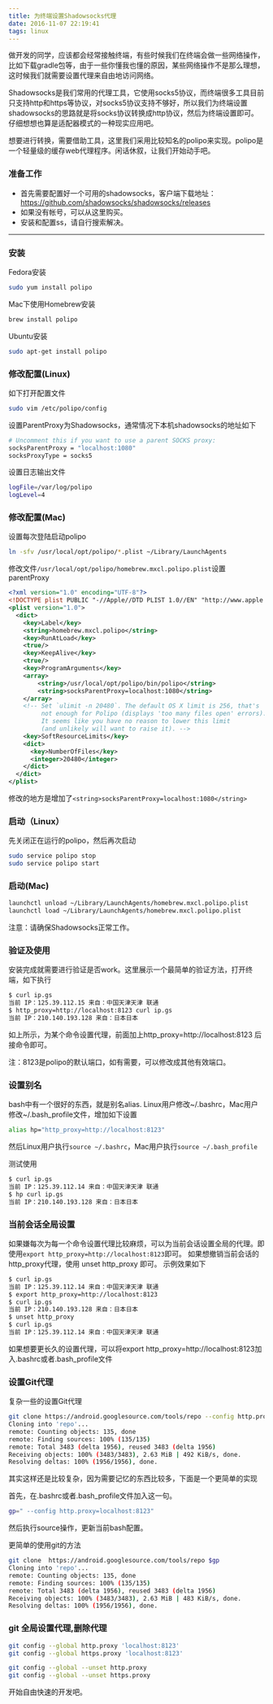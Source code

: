 ```yaml
---
title: 为终端设置Shadowsocks代理
date: 2016-11-07 22:19:41
tags: linux
---
```

做开发的同学，应该都会经常接触终端，有些时候我们在终端会做一些网络操作，比如下载gradle包等，由于一些你懂我也懂的原因，某些网络操作不是那么理想，这时候我们就需要设置代理来自由地访问网络。

Shadowsocks是我们常用的代理工具，它使用socks5协议，而终端很多工具目前只支持http和https等协议，对socks5协议支持不够好，所以我们为终端设置shadowsocks的思路就是将socks协议转换成http协议，然后为终端设置即可。仔细想想也算是适配器模式的一种现实应用吧。

想要进行转换，需要借助工具，这里我们采用比较知名的polipo来实现。polipo是一个轻量级的缓存web代理程序。闲话休叙，让我们开始动手吧。


### 准备工作

- 首先需要配置好一个可用的shadowsocks，客户端下载地址：https://github.com/shadowsocks/shadowsocks/releases
- 如果没有帐号，可以从这里购买。
- 安装和配置ss，请自行搜索解决。
---
<!-- more -->
### 安装

Fedora安装
```bash
sudo yum install polipo
```
Mac下使用Homebrew安装
```bash
brew install polipo
```

Ubuntu安装
```bash
sudo apt-get install polipo
```


### 修改配置(Linux)

如下打开配置文件
```bash
sudo vim /etc/polipo/config
```

设置ParentProxy为Shadowsocks，通常情况下本机shadowsocks的地址如下
```bash
# Uncomment this if you want to use a parent SOCKS proxy:
socksParentProxy = "localhost:1080"
socksProxyType = socks5
```

设置日志输出文件
```bash
logFile=/var/log/polipo
logLevel=4
```

### 修改配置(Mac)

设置每次登陆启动polipo
```bash
ln -sfv /usr/local/opt/polipo/*.plist ~/Library/LaunchAgents
```
修改文件`/usr/local/opt/polipo/homebrew.mxcl.polipo.plist`设置parentProxy
```xml
<?xml version="1.0" encoding="UTF-8"?>
<!DOCTYPE plist PUBLIC "-//Apple//DTD PLIST 1.0//EN" "http://www.apple.com/DTDs/PropertyList-1.0.dtd">
<plist version="1.0">
  <dict>
    <key>Label</key>
    <string>homebrew.mxcl.polipo</string>
    <key>RunAtLoad</key>
    <true/>
    <key>KeepAlive</key>
    <true/>
    <key>ProgramArguments</key>
    <array>
        <string>/usr/local/opt/polipo/bin/polipo</string>
        <string>socksParentProxy=localhost:1080</string>
    </array>
    <!-- Set `ulimit -n 20480`. The default OS X limit is 256, that's
         not enough for Polipo (displays 'too many files open' errors).
         It seems like you have no reason to lower this limit
         (and unlikely will want to raise it). -->
    <key>SoftResourceLimits</key>
    <dict>
      <key>NumberOfFiles</key>
      <integer>20480</integer>
    </dict>
  </dict>
</plist>
```
修改的地方是增加了`<string>socksParentProxy=localhost:1080</string>`


### 启动（Linux）

先关闭正在运行的polipo，然后再次启动

```bash
sudo service polipo stop
sudo service polipo start
```
### 启动(Mac)
```bash
launchctl unload ~/Library/LaunchAgents/homebrew.mxcl.polipo.plist
launchctl load ~/Library/LaunchAgents/homebrew.mxcl.polipo.plist
```
注意：请确保Shadowsocks正常工作。


### 验证及使用

安装完成就需要进行验证是否work。这里展示一个最简单的验证方法，打开终端，如下执行

```bash
$ curl ip.gs
当前 IP：125.39.112.15 来自：中国天津天津 联通
$ http_proxy=http://localhost:8123 curl ip.gs
当前 IP：210.140.193.128 来自：日本日本
```
如上所示，为某个命令设置代理，前面加上http_proxy=http://localhost:8123 后接命令即可。

注：8123是polipo的默认端口，如有需要，可以修改成其他有效端口。

### 设置别名

bash中有一个很好的东西，就是别名alias. Linux用户修改~/.bashrc，Mac用户修改~/.bash_profile文件，增加如下设置

```bash
alias hp="http_proxy=http://localhost:8123"
```

然后Linux用户执行`source ~/.bashrc`，Mac用户执行`source ~/.bash_profile`

测试使用

```bash
$ curl ip.gs
当前 IP：125.39.112.14 来自：中国天津天津 联通
$ hp curl ip.gs
当前 IP：210.140.193.128 来自：日本日本 
```

### 当前会话全局设置

如果嫌每次为每一个命令设置代理比较麻烦，可以为当前会话设置全局的代理。即使用`export http_proxy=http://localhost:8123`即可。 如果想撤销当前会话的http_proxy代理，使用 unset http_proxy 即可。 示例效果如下

```bash
$ curl ip.gs
当前 IP：125.39.112.14 来自：中国天津天津 联通
$ export http_proxy=http://localhost:8123
$ curl ip.gs
当前 IP：210.140.193.128 来自：日本日本 
$ unset http_proxy
$ curl ip.gs
当前 IP：125.39.112.14 来自：中国天津天津 联通
```
如果想要更长久的设置代理，可以将export http_proxy=http://localhost:8123加入.bashrc或者.bash_profile文件

### 设置Git代理

复杂一些的设置Git代理

```bash
git clone https://android.googlesource.com/tools/repo --config http.proxy=localhost:8123
Cloning into 'repo'...
remote: Counting objects: 135, done
remote: Finding sources: 100% (135/135)
remote: Total 3483 (delta 1956), reused 3483 (delta 1956)
Receiving objects: 100% (3483/3483), 2.63 MiB | 492 KiB/s, done.
Resolving deltas: 100% (1956/1956), done.
```
其实这样还是比较复杂，因为需要记忆的东西比较多，下面是一个更简单的实现

首先，在.bashrc或者.bash_profile文件加入这一句。
```bash
gp=" --config http.proxy=localhost:8123"
```
然后执行source操作，更新当前bash配置。

更简单的使用git的方法

```bash
git clone  https://android.googlesource.com/tools/repo $gp
Cloning into 'repo'...
remote: Counting objects: 135, done
remote: Finding sources: 100% (135/135)
remote: Total 3483 (delta 1956), reused 3483 (delta 1956)
Receiving objects: 100% (3483/3483), 2.63 MiB | 483 KiB/s, done.
Resolving deltas: 100% (1956/1956), done.
```
### git 全局设置代理,删除代理

```bash
git config --global http.proxy 'localhost:8123'
git config --global https.proxy 'localhost:8123'

git config --global --unset http.proxy
git config --global --unset https.proxy
```

开始自由快速的开发吧。

